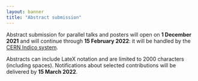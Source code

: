 ```yaml
---
layout: banner
title: "Abstract submission"
---
```

Abstract submission for parallel talks and posters will open on **1 December 2021** and will continue
through **15 February 2022**: it will be handled by the [CERN Indico system](https://indico.cern.ch).

Abstracts can include LateX notation and are limited to 2000 characters (including spaces).
Notifications about selected contributions will be delivered by **15 March 2022**.